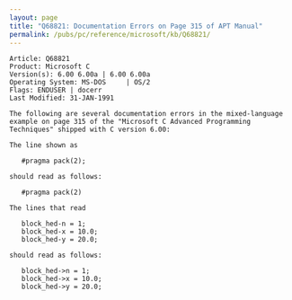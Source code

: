 ```yaml
---
layout: page
title: "Q68821: Documentation Errors on Page 315 of APT Manual"
permalink: /pubs/pc/reference/microsoft/kb/Q68821/
---
```


	Article: Q68821
	Product: Microsoft C
	Version(s): 6.00 6.00a | 6.00 6.00a
	Operating System: MS-DOS     | OS/2
	Flags: ENDUSER | docerr
	Last Modified: 31-JAN-1991
	
	The following are several documentation errors in the mixed-language
	example on page 315 of the "Microsoft C Advanced Programming
	Techniques" shipped with C version 6.00:
	
	The line shown as
	
	   #pragma pack(2);
	
	should read as follows:
	
	   #pragma pack(2)
	
	The lines that read
	
	   block_hed-n = 1;
	   block_hed-x = 10.0;
	   block_hed-y = 20.0;
	
	should read as follows:
	
	   block_hed->n = 1;
	   block_hed->x = 10.0;
	   block_hed->y = 20.0;
